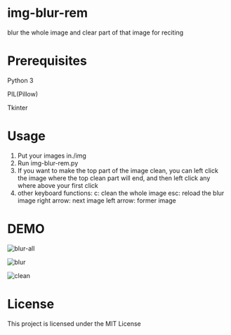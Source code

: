 # img-blur-rem

blur the whole image and clear part of that image for reciting

# Prerequisites

Python 3

PIL(Pillow)

Tkinter

# Usage

 1. Put your images in./img
 2. Run img-blur-rem.py
 3. If you want to make the top part of the image clean,
    you can left click the image where the top clean part will end, 
    and then left click any where above your first click
 4. other keyboard functions:
    c: clean the whole image
    esc: reload the blur image
    right arrow: next image
    left arrow: former image

# DEMO

![blur-all](https://user-images.githubusercontent.com/8538710/31854490-c6249824-b6cc-11e7-9f11-3e37d860a5d3.png)

![blur](https://user-images.githubusercontent.com/8538710/31854489-c5f2f38c-b6cc-11e7-9e0b-b8ba15ccc93b.png)

![clean](https://user-images.githubusercontent.com/8538710/31854488-c5c0f68e-b6cc-11e7-841a-a103ba4dca7a.png)

# License

This project is licensed under the MIT License
